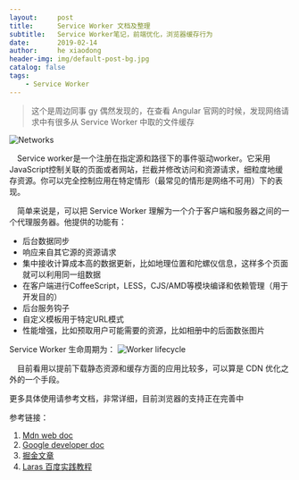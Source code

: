 ```yaml
---
layout:     post
title:      Service Worker 文档及整理
subtitle:   Service Worker笔记，前端优化，浏览器缓存行为
date:       2019-02-14
author:     he xiaodong
header-img: img/default-post-bg.jpg
catalog: false
tags:
    - Service Worker
---
```


> 这个是周边同事 gy 偶然发现的，在查看 Angular 官网的时候，发现网络请求中有很多从 Service Worker 中取的文件缓存

![Networks](https://alpha2016.github.io/img/2019-02-14-service-worker.jpg "Service Worker")

&ensp;&ensp;Service worker是一个注册在指定源和路径下的事件驱动worker。它采用JavaScript控制关联的页面或者网站，拦截并修改访问和资源请求，细粒度地缓存资源。你可以完全控制应用在特定情形（最常见的情形是网络不可用）下的表现。

&ensp;&ensp;简单来说是，可以把 Service Worker 理解为一个介于客户端和服务器之间的一个代理服务器。他提供的功能有：
* 后台数据同步
* 响应来自其它源的资源请求
* 集中接收计算成本高的数据更新，比如地理位置和陀螺仪信息，这样多个页面就可以利用同一组数据
* 在客户端进行CoffeeScript，LESS，CJS/AMD等模块编译和依赖管理（用于开发目的）
* 后台服务钩子
* 自定义模板用于特定URL模式
* 性能增强，比如预取用户可能需要的资源，比如相册中的后面数张图片

Service Worker 生命周期为：
![Worker lifecycle](https://mdn.mozillademos.org/files/12636/sw-lifecycle.png "Service Worker")
   
&ensp;&ensp;目前看用以提前下载静态资源和缓存方面的应用比较多，可以算是 CDN 优化之外的一个手段。

更多具体使用请参考文档，非常详细，目前浏览器的支持正在完善中

参考链接：
1. [Mdn web doc](https://developer.mozilla.org/zh-CN/docs/Web/API/Service_Worker_API "Service Worker")
2. [Google developer doc](https://developers.google.com/web/fundamentals/primers/service-workers/ "Service Worker")
3. [掘金文章](https://juejin.im/post/5b06a7b3f265da0dd8567513 "Service Worker")
4. [Laras 百度实践教程](https://lavas.baidu.com/pwa/offline-and-cache-loading/service-worker/service-worker-debug "Service Worker")
